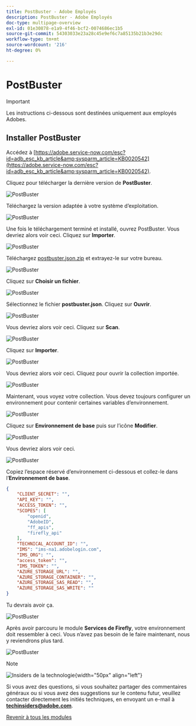 ```yaml
---
title: PostBuster - Adobe Employés
description: PostBuster - Adobe Employés
doc-type: multipage-overview
exl-id: 01e30878-e1a9-4f46-bcf2-0074686ec1b5
source-git-commit: 54303033e23a28c45e9ef6c7a85135b21b3e29dc
workflow-type: tm+mt
source-wordcount: '216'
ht-degree: 0%

---
```


# PostBuster

>[!IMPORTANT]
>
>Les instructions ci-dessous sont destinées uniquement aux employés Adobes.

## Installer PostBuster

Accédez à [https://adobe.service-now.com/esc?id=adb_esc_kb_article&amp;sysparm_article=KB0020542](https://adobe.service-now.com/esc?id=adb_esc_kb_article&amp;sysparm_article=KB0020542).

Cliquez pour télécharger la dernière version de **PostBuster**.

![PostBuster](./assets/images/pb1.png)

Téléchargez la version adaptée à votre système d’exploitation.

![PostBuster](./assets/images/pb2.png)

Une fois le téléchargement terminé et installé, ouvrez PostBuster. Vous devriez alors voir ceci. Cliquez sur **Importer**.

![PostBuster](./assets/images/pb3.png)

Téléchargez [postbuster.json.zip](./assets/postman/postbuster.json.zip) et extrayez-le sur votre bureau.

![PostBuster](./assets/images/pbpb.png)

Cliquez sur **Choisir un fichier**.

![PostBuster](./assets/images/pb4.png)

Sélectionnez le fichier **postbuster.json**. Cliquez sur **Ouvrir**.

![PostBuster](./assets/images/pb5.png)

Vous devriez alors voir ceci. Cliquez sur **Scan**.

![PostBuster](./assets/images/pb6.png)

Cliquez sur **Importer**.

![PostBuster](./assets/images/pb7.png)

Vous devriez alors voir ceci. Cliquez pour ouvrir la collection importée.

![PostBuster](./assets/images/pb8.png)

Maintenant, vous voyez votre collection. Vous devez toujours configurer un environnement pour contenir certaines variables d’environnement.

![PostBuster](./assets/images/pb9.png)

Cliquez sur **Environnement de base** puis sur l’icône **Modifier**.

![PostBuster](./assets/images/pb10.png)

Vous devriez alors voir ceci.

![PostBuster](./assets/images/pb11.png)

Copiez l’espace réservé d’environnement ci-dessous et collez-le dans l’**Environnement de base**.

```json
{
	"CLIENT_SECRET": "",
	"API_KEY": "",
	"ACCESS_TOKEN": "",
	"SCOPES": [
		"openid",
		"AdobeID",
		"ff_apis",
		"firefly_api"
	],
	"TECHNICAL_ACCOUNT_ID": "",
	"IMS": "ims-na1.adobelogin.com",
	"IMS_ORG": "",
	"access_token": "",
	"IMS_TOKEN": "",
	"AZURE_STORAGE_URL": "",
	"AZURE_STORAGE_CONTAINER": "",
	"AZURE_STORAGE_SAS_READ": "",
	"AZURE_STORAGE_SAS_WRITE": ""
}
```

Tu devrais avoir ça.

![PostBuster](./assets/images/pb12.png)

Après avoir parcouru le module **Services de Firefly**, votre environnement doit ressembler à ceci. Vous n’avez pas besoin de le faire maintenant, nous y reviendrons plus tard.

![PostBuster](./assets/images/pb13.png)

>[!NOTE]
>
>![Insiders de la technologie ](./assets/images/techinsiders.png){width="50px" align="left"}
>
>Si vous avez des questions, si vous souhaitez partager des commentaires généraux ou si vous avez des suggestions sur le contenu futur, veuillez contacter directement les initiés techniques, en envoyant un e-mail à **techinsiders@adobe.com**.

[Revenir à tous les modules](./overview.md)
